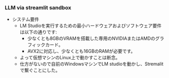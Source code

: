 ### LLM via streamlit sandbox
- システム要件
  - LM Studioを実行するための最小ハードウェアおよびソフトウェア要件は以下の通りです:
    - 少なくとも8GBのVRAMを搭載した専用のNVIDIAまたはAMDのグラフィックカード。
    - AVX2に対応し、少なくとも16GBのRAMが必要です。
  - よって仮想マシンのLinux上で動かすことは断念。
  - 仕方がないので自前のWindowsマシンでLM studioを動かし、Stremalitで繋ぐことにした。